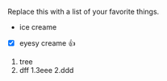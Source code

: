Replace this with a list of your favorite things.

- ice creame
- [x] eyesy creame :+1: 

1. tree
2. dff
   1.3eee
   2.ddd
